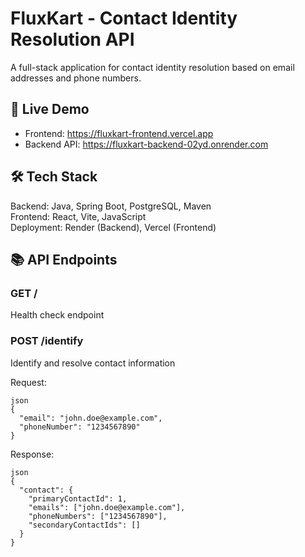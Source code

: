 # FluxKart - Contact Identity Resolution API

A full-stack application for contact identity resolution based on email addresses and phone numbers.

## 🚀 Live Demo

- Frontend: https://fluxkart-frontend.vercel.app
- Backend API: https://fluxkart-backend-02yd.onrender.com

## 🛠 Tech Stack

Backend: Java, Spring Boot, PostgreSQL, Maven  
Frontend: React, Vite, JavaScript  
Deployment: Render (Backend), Vercel (Frontend)

## 📚 API Endpoints

### GET /
Health check endpoint

### POST /identify
Identify and resolve contact information

Request:
```
json
{
  "email": "john.doe@example.com",
  "phoneNumber": "1234567890"
}
```

Response:
```
json
{
  "contact": {
    "primaryContactId": 1,
    "emails": ["john.doe@example.com"],
    "phoneNumbers": ["1234567890"],
    "secondaryContactIds": []
  }
}
```
